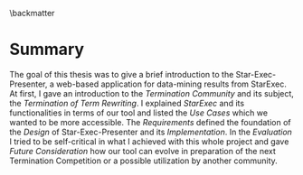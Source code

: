 \backmatter

# Summary

The goal of this thesis was to give a brief introduction to the Star-Exec-Presenter, a web-based application for data-mining results from StarExec. At first, I gave an introduction to the _Termination Community_ and its subject, the _Termination of Term Rewriting_. I explained _StarExec_ and its functionalities in terms of our tool and listed the _Use Cases_ which we wanted to be more accessible. The _Requirements_ defined the foundation of the _Design_ of Star-Exec-Presenter and its _Implementation_. In the _Evaluation_ I tried to be self-critical in what I achieved with this whole project and gave _Future Consideration_ how our tool can evolve in preparation of the next Termination Competition or a possible utilization by another community.

